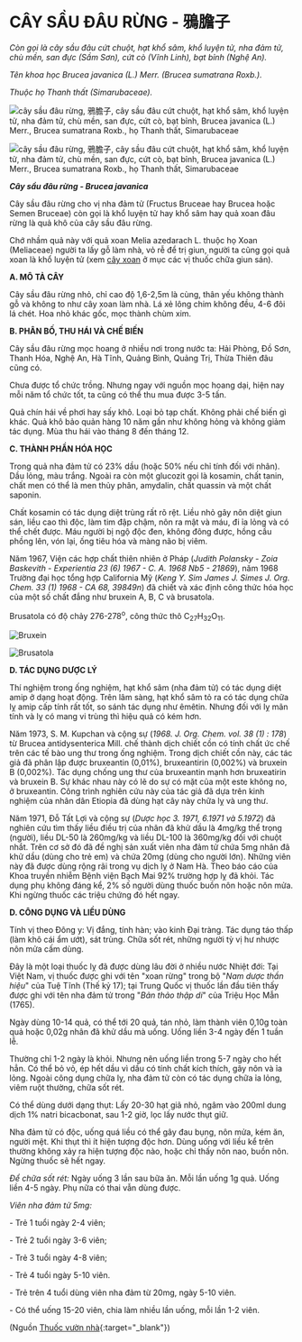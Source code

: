 # CÂY SẦU ĐÂU RỪNG - 鴉膽子

*Còn gọi là cây sầu đâu cứt chuột, hạt khổ sâm, khổ luyện tử, nha đảm tử, chù mền, san đực (Sầm Sơn), cứt cò (Vĩnh Linh), bạt bỉnh (Nghệ An).*

*Tên khoa học Brucea javanica (L.) Merr. (Brucea sumatrana Roxb.).*

*Thuộc họ Thanh thất (Simarubaceae).*

![cây sầu đâu rừng, 鴉膽子, cây sầu đâu cứt chuột, hạt khổ sâm, khổ luyện tử, nha đảm tử, chù mền, san đực, cứt cò, bạt bỉnh, Brucea javanica \(L.\) Merr., Brucea sumatrana Roxb., họ Thanh thất, Simarubaceae](/imgs/caythuoc/dtl/cay-sau-dau-rung.jpg)

![cây sầu đâu rừng, 鴉膽子, cây sầu đâu cứt chuột, hạt khổ sâm, khổ luyện tử, nha đảm tử, chù mền, san đực, cứt cò, bạt bỉnh, Brucea javanica \(L.\) Merr., Brucea sumatrana Roxb., họ Thanh thất, Simarubaceae](/imgs/caythuoc/dtl/cay-sau-dau-rung-2.jpg)

***Cây sầu đâu rừng - Brucea javanica***

Cây sầu đâu rừng cho vị nha đảm tử (Fructus Bruceae hay Brucea hoặc Semen Bruceae) còn gọi là khổ luyện tử hay khổ sâm hay quả xoan đâu rừng là quả khô của cây sầu đâu rừng.

Chớ nhầm quả này với quả xoan Melia azedarach L. thuộc họ Xoan (Meliaceae) người ta lấy gỗ làm nhà, vỏ rễ để trị giun, người ta cũng gọi quả xoan là khổ luyện tử (xem [cây xoan](/nhung-cay-thuoc-va-vi-thuoc-viet-nam/ket-qua-tra-cuu/xoan) ở mục các vị thuốc chữa giun sán).

**A. MÔ TẢ CÂY**

Cây sầu đâu rừng nhỏ, chỉ cao độ 1,6-2,5m là cùng, thân yếu không thành gỗ và không to như cây xoan làm nhà. Lá xẻ lông chim không đều, 4-6 đôi lá chét. Hoa nhỏ khác gốc, mọc thành chùm xim.

**B. PHÂN BỐ, THU HÁI VÀ CHẾ BIẾN**

Cây sầu đâu rừng mọc hoang ở nhiều nơi trong nước ta: Hải Phòng, Đồ Sơn, Thanh Hóa, Nghệ An, Hà Tĩnh, Quảng Bình, Quảng Trị, Thừa Thiên đâu cũng có.

Chưa được tổ chức trồng. Nhưng ngay với nguồn mọc hoang dại, hiện nay mỗi năm tổ chức tốt, ta cũng có thể thu mua được 3-5 tấn.

Quả chín hái về phơi hay sấy khô. Loại bỏ tạp chất. Không phải chế biến gì khác. Quả khô bảo quản hàng 10 năm gần như không hỏng và không giảm tác dụng. Mùa thu hái vào tháng 8 đến tháng 12.

**C. THÀNH PHẦN HÓA HỌC**

Trong quả nha đảm tử có 23% dầu (hoặc 50% nếu chỉ tính đối với nhân). Dầu lỏng, màu trắng. Ngoài ra còn một glucozit gọi là kosamin, chất tanin, chất men có thể là men thủy phân, amydalin, chất quassin và một chất saponin.

Chất kosamin có tác dụng diệt trùng rất rõ rệt. Liều nhỏ gây nôn diệt giun sán, liều cao thì độc, làm tim đập chậm, nôn ra mật và máu, đi ỉa lỏng và có thể chết được. Máu người bị ngộ độc đen, không đông được, hồng cầu phồng lên, vón lại, ống tiêu hóa và màng não bị viêm.

Năm 1967, Viện các hợp chất thiên nhiên ở Pháp (*Judith Polansky - Zoia Baskevith - Experientia 23 (6) 1967 - C. A. 1968 Nb5 - 21869*), năm 1968 Trường đại học tổng hợp California Mỹ (*Keng Y. Sim James J. Simes J. Org. Chem. 33 (1) 1968 - CA 68, 39849n*) đã chiết và xác định công thức hóa học của một số chất đắng như bruxein A, B, C và brusatola.

Brusatola có độ chảy 276-278<sup>o</sup>, công thức thô C<sub>27</sub>H<sub>32</sub>O<sub>11</sub>.

![Bruxein](/imgs/caythuoc/dtl/cay-sau-dau-rung-3.jpg)

![Brusatola](/imgs/caythuoc/dtl/cay-sau-dau-rung-4.jpg)

**D. TÁC DỤNG DƯỢC LÝ**

Thí nghiệm trong ống nghiệm, hạt khổ sâm (nha đảm tử) có tác dụng diệt amip ở dạng hoạt động. Trên lâm sàng, hạt khổ sâm tỏ ra có tác dụng chữa lỵ amip cấp tính rất tốt, so sánh tác dụng như êmêtin. Nhưng đối với lỵ mãn tính và lỵ có mang vi trùng thì hiệu quả có kém hơn.

Năm 1973, S. M. Kupchan và cộng sự (*1968\. J. Org. Chem. vol. 38 (1) : 178*) từ Brucea antidysenterica Mill. chế thành dịch chiết cồn có tính chất ức chế trên các tế bào ung thư trong ống nghiệm. Trong dịch chiết cồn này, các tác giả đã phân lập được bruxeantin (0,01%), bruxeantirin (0,002%) và bruxein B (0,002%). Tác dụng chống ung thư của bruxeantin mạnh hơn bruxeatirin và bruxein B. Sự khác nhau này có lẽ do sự có mặt của một este không no, ở bruxeantin. Công trình nghiên cứu này của tác giả đã dựa trên kinh nghiệm của nhân dân Etiopia đã dùng hạt cây này chữa lỵ và ung thư.

Năm 1971, Đỗ Tất Lợi và cộng sự (*Dược học 3. 1971, 6.1971 và 5.1972*) đã nghiên cứu tìm thấy liều điều trị của nhân đã khử dầu là 4mg/kg thể trọng (người), liều DL-50 là 260mg/kg và liều DL-100 là 360mg/kg đối với chuột nhắt. Trên cơ sở đó đã đề nghị sản xuất viên nha đảm tử chứa 5mg nhân đã khử dầu (dùng cho trẻ em) và chứa 20mg (dùng cho người lớn). Những viên này đã được dùng rộng rãi trong vụ dịch lỵ ở Nam Hà. Theo báo cáo của Khoa truyền nhiễm Bệnh viện Bạch Mai 92% trường hợp lỵ đã khỏi. Tác dụng phụ không đáng kể, 2% số người dùng thuốc buồn nôn hoặc nôn mửa. Khi ngừng thuốc các triệu chứng đó hết ngay.

**D. CÔNG DỤNG VÀ LIỀU DÙNG**

Tính vị theo Đông y: Vị đắng, tính hàn; vào kinh Đại tràng. Tác dụng táo thấp (làm khô cái ẩm ướt), sát trùng. Chữa sốt rét, những người tỳ vị hư nhược nôn mửa cấm dùng.

Đây là một loại thuốc lỵ đã được dùng lâu đời ở nhiều nước Nhiệt đới: Tại Việt Nam, vị thuốc được ghi với tên "xoan rừng" trong bộ "*Nam dược thần hiệu*" của Tuệ Tĩnh (Thế kỷ 17); tại Trung Quốc vị thuốc lần đầu tiên thấy được ghi với tên nha đảm tử trong "*Bản thảo thập di*" của Triệu Học Mẫn (1765).

Ngày dùng 10-14 quả, có thể tới 20 quả, tán nhỏ, làm thành viên 0,10g toàn quả hoặc 0,02g nhân đã khử dầu mà uống. Uống liền 3-4 ngày đến 1 tuần lễ.

Thường chỉ 1-2 ngày là khỏi. Nhưng nên uống liền trong 5-7 ngày cho hết hẳn. Có thể bỏ vỏ, ép hết dầu vì dầu có tính chất kích thích, gây nôn và ỉa lỏng. Ngoài công dụng chữa lỵ, nha đảm tử còn có tác dụng chữa ỉa lỏng, viêm ruột thường, chữa sốt rét.

Có thể dùng dưới dạng thụt: Lấy 20-30 hạt giã nhỏ, ngâm vào 200ml dung dịch 1% natri bicacbonat, sau 1-2 giờ, lọc lấy nước thụt giữ.

Nha đảm tử có độc, uống quá liều có thể gây đau bụng, nôn mửa, kém ăn, người mệt. Khi thụt thì ít hiện tượng độc hơn. Dùng uống với liều kể trên thường không xảy ra hiện tượng độc nào, hoặc chỉ thấy nôn nao, buồn nôn. Ngừng thuốc sẽ hết ngay.

*Để chữa sốt rét:* Ngày uống 3 lần sau bữa ăn. Mỗi lần uống 1g quả. Uống liền 4-5 ngày. Phụ nữa có thai vẫn dùng được.

*Viên nha đảm tử 5mg:*

\- Trẻ 1 tuổi ngày 2-4 viên;

\- Trẻ 2 tuổi ngày 3-6 viên;

\- Trẻ 3 tuổi ngày 4-8 viên;

\- Trẻ 4 tuổi ngày 5-10 viên.

\- Trẻ trên 4 tuổi dùng viên nha đảm từ 20mg, ngày 5-10 viên.

\- Có thể uống 15-20 viên, chia làm nhiều lần uống, mỗi lần 1-2 viên.


(Nguồn [Thuốc vườn nhà](http://thuocvuonnha.com){:target="_blank"})
